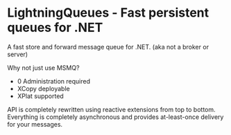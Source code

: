 LightningQueues - Fast persistent queues for .NET
=====================================================

A fast store and forward message queue for .NET. (aka not a broker or server)

Why not just use MSMQ?
- 0 Administration required
- XCopy deployable
- XPlat supported

API is completely rewritten using reactive extensions from top to bottom. 
Everything is completely asynchronous and provides at-least-once delivery for your messages.
